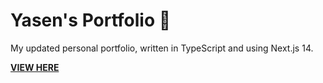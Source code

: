 # Yasen's Portfolio 🚀

My updated personal portfolio, written in TypeScript and using Next.js 14. 

[**VIEW HERE**](https://portfolio-dusky-xi-94.vercel.app/)
